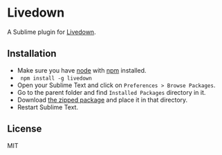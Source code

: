 # Livedown

A Sublime plugin for [Livedown](https://github.com/shime/livedown).

## Installation

* Make sure you have [node](http://nodejs.org/) with [npm](https://www.npmjs.org/) installed. 
* ``` npm install -g livedown```
* Open your Sublime Text and click on `Preferences > Browse Packages`.
* Go to the parent folder and find `Installed Packages` directory in it.
* Download [the zipped package](https://raw.githubusercontent.com/shime/sublime-livedown/master/build/Livedown.sublime-package) and place it in that directory.
* Restart Sublime Text.

## License

MIT
